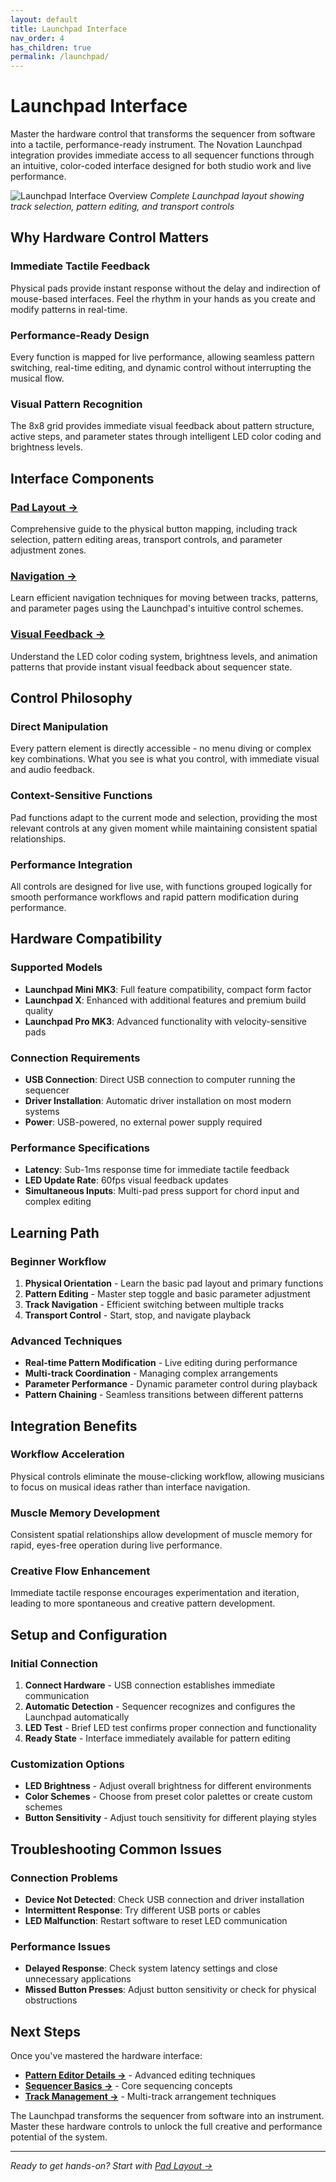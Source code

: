 ```yaml
---
layout: default
title: Launchpad Interface
nav_order: 4
has_children: true
permalink: /launchpad/
---
```


# Launchpad Interface

Master the hardware control that transforms the sequencer from software into a tactile, performance-ready instrument. The Novation Launchpad integration provides immediate access to all sequencer functions through an intuitive, color-coded interface designed for both studio work and live performance.

![Launchpad Interface Overview](../docs/img/launchpad-interface-overview.jpg)
*Complete Launchpad layout showing track selection, pattern editing, and transport controls*

## Why Hardware Control Matters

### Immediate Tactile Feedback

Physical pads provide instant response without the delay and indirection of mouse-based interfaces. Feel the rhythm in your hands as you create and modify patterns in real-time.

### Performance-Ready Design

Every function is mapped for live performance, allowing seamless pattern switching, real-time editing, and dynamic control without interrupting the musical flow.

### Visual Pattern Recognition

The 8x8 grid provides immediate visual feedback about pattern structure, active steps, and parameter states through intelligent LED color coding and brightness levels.

## Interface Components

### **[Pad Layout →](pad-layout.html)**

Comprehensive guide to the physical button mapping, including track selection, pattern editing areas, transport controls, and parameter adjustment zones.

### **[Navigation →](navigation.html)**

Learn efficient navigation techniques for moving between tracks, patterns, and parameter pages using the Launchpad's intuitive control schemes.

### **[Visual Feedback →](visual-feedback.html)**

Understand the LED color coding system, brightness levels, and animation patterns that provide instant visual feedback about sequencer state.

## Control Philosophy

### Direct Manipulation

Every pattern element is directly accessible - no menu diving or complex key combinations. What you see is what you control, with immediate visual and audio feedback.

### Context-Sensitive Functions

Pad functions adapt to the current mode and selection, providing the most relevant controls at any given moment while maintaining consistent spatial relationships.

### Performance Integration

All controls are designed for live use, with functions grouped logically for smooth performance workflows and rapid pattern modification during performance.

## Hardware Compatibility

### Supported Models

- **Launchpad Mini MK3**: Full feature compatibility, compact form factor
- **Launchpad X**: Enhanced with additional features and premium build quality
- **Launchpad Pro MK3**: Advanced functionality with velocity-sensitive pads

### Connection Requirements

- **USB Connection**: Direct USB connection to computer running the sequencer
- **Driver Installation**: Automatic driver installation on most modern systems
- **Power**: USB-powered, no external power supply required

### Performance Specifications

- **Latency**: Sub-1ms response time for immediate tactile feedback
- **LED Update Rate**: 60fps visual feedback updates
- **Simultaneous Inputs**: Multi-pad press support for chord input and complex editing

## Learning Path

### Beginner Workflow

1. **Physical Orientation** - Learn the basic pad layout and primary functions
2. **Pattern Editing** - Master step toggle and basic parameter adjustment
3. **Track Navigation** - Efficient switching between multiple tracks
4. **Transport Control** - Start, stop, and navigate playback

### Advanced Techniques

- **Real-time Pattern Modification** - Live editing during performance
- **Multi-track Coordination** - Managing complex arrangements
- **Parameter Performance** - Dynamic parameter control during playback
- **Pattern Chaining** - Seamless transitions between different patterns

## Integration Benefits

### Workflow Acceleration

Physical controls eliminate the mouse-clicking workflow, allowing musicians to focus on musical ideas rather than interface navigation.

### Muscle Memory Development

Consistent spatial relationships allow development of muscle memory for rapid, eyes-free operation during live performance.

### Creative Flow Enhancement

Immediate tactile response encourages experimentation and iteration, leading to more spontaneous and creative pattern development.

## Setup and Configuration

### Initial Connection

1. **Connect Hardware** - USB connection establishes immediate communication
2. **Automatic Detection** - Sequencer recognizes and configures the Launchpad automatically  
3. **LED Test** - Brief LED test confirms proper connection and functionality
4. **Ready State** - Interface immediately available for pattern editing

### Customization Options

- **LED Brightness** - Adjust overall brightness for different environments
- **Color Schemes** - Choose from preset color palettes or create custom schemes
- **Button Sensitivity** - Adjust touch sensitivity for different playing styles

## Troubleshooting Common Issues

### Connection Problems

- **Device Not Detected**: Check USB connection and driver installation
- **Intermittent Response**: Try different USB ports or cables
- **LED Malfunction**: Restart software to reset LED communication

### Performance Issues

- **Delayed Response**: Check system latency settings and close unnecessary applications
- **Missed Button Presses**: Adjust button sensitivity or check for physical obstructions

## Next Steps

Once you've mastered the hardware interface:

- **[Pattern Editor Details →](../pattern-editor/)** - Advanced editing techniques
- **[Sequencer Basics →](../sequencer/)** - Core sequencing concepts  
- **[Track Management →](../tracks/)** - Multi-track arrangement techniques

The Launchpad transforms the sequencer from software into an instrument. Master these hardware controls to unlock the full creative and performance potential of the system.

---

*Ready to get hands-on? Start with [Pad Layout →](pad-layout.html)*
